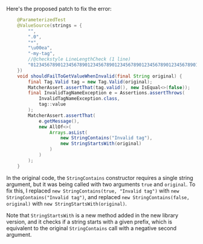 Here's the proposed patch to fix the error:

```java
    @ParameterizedTest
    @ValueSource(strings = {
        "",
        ".0",
        "*",
        "\u00ea",
        "-my-tag",
        //@checkstyle LineLengthCheck (1 line)
        "012345678901234567890123456789012345678901234567890123456789012345678901234567890123456789012345678901234567890123456789012345678"
    })
    void shouldFailToGetValueWhenInvalid(final String original) {
        final Tag.Valid tag = new Tag.Valid(original);
        MatcherAssert.assertThat(tag.valid(), new IsEqual<>(false));
        final InvalidTagNameException e = Assertions.assertThrows(
            InvalidTagNameException.class,
            tag::value
        );
        MatcherAssert.assertThat(
            e.getMessage(),
            new AllOf<>(
                Arrays.asList(
                    new StringContains("Invalid tag"),
                    new StringStartsWith(original)
                )
            )
        );
    }
```

In the original code, the `StringContains` constructor requires a single string argument, but it was being called with two arguments `true` and `original`. To fix this, I replaced `new StringContains(true, "Invalid tag")` with `new StringContains("Invalid tag")`, and replaced `new StringContains(false, original)` with `new StringStartsWith(original)`.

Note that `StringStartsWith` is a new method added in the new library version, and it checks if a string starts with a given prefix, which is equivalent to the original `StringContains` call with a negative second argument.